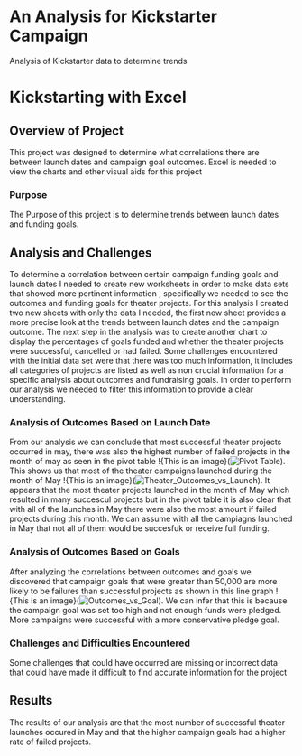 # An Analysis for Kickstarter Campaign
Analysis of Kickstarter data to determine trends
# Kickstarting with Excel
## Overview of Project
This project was designed to determine what correlations there are between launch dates and campaign goal outcomes. 
Excel is needed to view the charts and other visual aids for this project
### Purpose
The Purpose of this project is to determine trends between launch dates and funding goals.

## Analysis and Challenges
To determine a correlation between certain campaign funding goals and launch dates I needed to create new worksheets in order to make data sets that showed more pertinent information , specifically we needed to see the outcomes and funding goals for theater projects. For this analysis I created two new sheets with only the data I needed, the first new sheet provides a more precise look at the trends between launch dates and the campaign outcome. The next step in the analysis was to create another chart to display the  percentages of goals funded and whether the theater projects were successful, cancelled or had failed.  Some challenges encountered with the initial data set were that there was too much information, it includes all categories of projects are listed as well as non crucial information for a specific analysis about outcomes and fundraising goals. In order to perform our analysis we needed to filter this information to provide a clear understanding.    

### Analysis of Outcomes Based on Launch Date
From our analysis we can conclude that most successful theater projects occurred in may, there was also the highest number of failed projects in the month of may as seen in the pivot table !{This is an image}(![Pivot Table](https://user-images.githubusercontent.com/89491163/133952964-f9b0f830-60d4-4e24-9176-9e1879aa5ae9.png)). This shows us that most of the theater campaigns launched during the month of May !{This is an image}(![Theater_Outcomes_vs_Launch](https://user-images.githubusercontent.com/89491163/133953110-8fb92a8c-b4a8-41a7-a660-97a2c980bcc2.png)). It appears that the most theater projects launched in the month of May which resulted in many succescul projects but in the pivot table it is also clear that with all of the launches in May there were also the most amount if failed projects during this month. We can assume with all the campiagns launched in May that not all of them would be succesfuk or receive full funding.

### Analysis of Outcomes Based on Goals
After analyzing the correlations between outcomes and goals we discovered that campaign goals that were greater than 50,000 are more likely to be failures than successful projects as shown in this line graph !{This is an image}(![Outcomes_vs_Goal](https://user-images.githubusercontent.com/89491163/133952739-cf29ed5a-f2fd-430c-a44e-074c1e81f912.png)). We can infer that this is because the campaign goal was set too high and not enough funds were pledged. More campaigns were successful with a more conservative pledge goal. 

### Challenges and Difficulties Encountered
Some challenges that could have occurred are missing or incorrect data that could have made it difficult to find accurate information for the project

## Results
The results of our analysis are that the most number of successful theater launches occured in May and that the higher campaign goals had a higher rate of failed projects.

